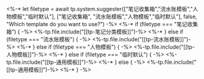 
<%-*  let filetype = await tp.system.suggester(["笔记收集箱","流水账模板","人物模板","临时默认"], ["笔记收集箱", "流水账模板","人物模板","临时默认"], false, "Which template do you want to use?") -%>
<%-* if (filetype === "笔记收集箱") {  -%>
<%-tp.file.include("[[tp-笔记分类模板]]")-%>
<%-* } else if (filetype === "流水账模板") {  -%>
<%-tp.file.include("[[tp-流水账模板]]")-%>
<%-* } else if (filetype === "人物模板") {  -%>
<%-tp.file.include("[[tp-人物模板]]")-%>
<%-* } else if (filetype === "临时默认") {  -%>
<%-tp.file.include("[[tp-通用模板]]")-%>
<%-* } else { -%>
<%-tp.file.include("[[tp-通用模板]]")-%>
<%-* } -%>

